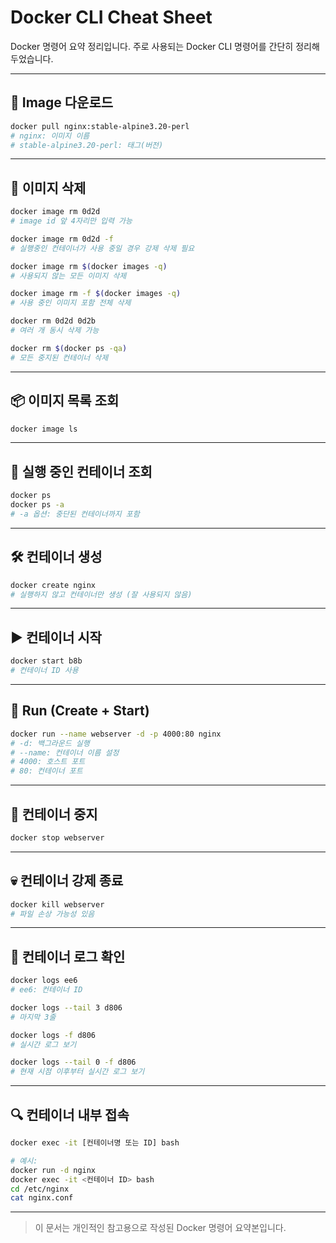 # Docker CLI Cheat Sheet

Docker 명령어 요약 정리입니다. 주로 사용되는 Docker CLI 명령어를 간단히 정리해 두었습니다.

---

## 🐳 Image 다운로드

```bash
docker pull nginx:stable-alpine3.20-perl
# nginx: 이미지 이름
# stable-alpine3.20-perl: 태그(버전)
```

---

## 🧹 이미지 삭제

```bash
docker image rm 0d2d
# image id 앞 4자리만 입력 가능

docker image rm 0d2d -f
# 실행중인 컨테이너가 사용 중일 경우 강제 삭제 필요

docker image rm $(docker images -q)
# 사용되지 않는 모든 이미지 삭제

docker image rm -f $(docker images -q)
# 사용 중인 이미지 포함 전체 삭제

docker rm 0d2d 0d2b
# 여러 개 동시 삭제 가능

docker rm $(docker ps -qa)
# 모든 중지된 컨테이너 삭제
```

---

## 📦 이미지 목록 조회

```bash
docker image ls
```

---

## 🧐 실행 중인 컨테이너 조회

```bash
docker ps
docker ps -a
# -a 옵션: 중단된 컨테이너까지 포함
```

---

## 🛠 컨테이너 생성

```bash
docker create nginx
# 실행하지 않고 컨테이너만 생성 (잘 사용되지 않음)
```

---

## ▶️ 컨테이너 시작

```bash
docker start b8b
# 컨테이너 ID 사용
```

---

## 🚀 Run (Create + Start)

```bash
docker run --name webserver -d -p 4000:80 nginx
# -d: 백그라운드 실행
# --name: 컨테이너 이름 설정
# 4000: 호스트 포트
# 80: 컨테이너 포트
```

---

## 🛑 컨테이너 중지

```bash
docker stop webserver
```

---

## 💀 컨테이너 강제 종료

```bash
docker kill webserver
# 파일 손상 가능성 있음
```

---

## 📄 컨테이너 로그 확인

```bash
docker logs ee6
# ee6: 컨테이너 ID

docker logs --tail 3 d806
# 마지막 3줄

docker logs -f d806
# 실시간 로그 보기

docker logs --tail 0 -f d806
# 현재 시점 이후부터 실시간 로그 보기
```

---

## 🔍 컨테이너 내부 접속

```bash
docker exec -it [컨테이너명 또는 ID] bash

# 예시:
docker run -d nginx
docker exec -it <컨테이너 ID> bash
cd /etc/nginx
cat nginx.conf
```

---

> 이 문서는 개인적인 참고용으로 작성된 Docker 명령어 요약본입니다.
